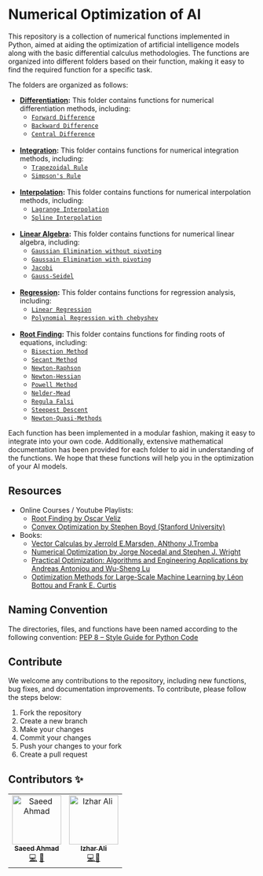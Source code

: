 # Numerical Optimization of AI
This repository is a collection of numerical functions implemented in Python, aimed at aiding the optimization of artificial intelligence models along with the basic differential calculus methodologies. The functions are organized into different folders based on their function, making it easy to find the required function for a specific task.

The folders are organized as follows:

- **[Differentiation](/numerical_methods/differentiation/):** This folder contains functions for numerical differentiation methods, including: 
    - [`Forward Difference`](/numerical_methods/differentiation/forward_difference.py)
    - [`Backward Difference`](/numerical_methods/differentiation/backward_difference.py)
    - [`Central Difference`](/numerical_methods/differentiation/central_difference.py) <br><br>
- **[Integration](/numerical_methods/integration/):** This folder contains functions for numerical integration methods, including:
    - [`Trapezoidal Rule`](/numerical_methods/integration/trapezoidal.py)
    - [`Simpson's Rule`](/numerical_methods/integration/simpson.py) <br><br>
- **[Interpolation](/numerical_methods/interpolation/):** This folder contains functions for numerical interpolation methods, including:
    - [`Lagrange Interpolation`](/numerical_methods/interpolation/lagrange.py)
    - [`Spline Interpolation`](/numerical_methods/interpolation/spline.py) <br><br>
- **[Linear Algebra](/numerical_methods/lin_algebra/):** This folder contains functions for numerical linear algebra, including:
    - [`Gaussian Elimination without pivoting`](/numerical_methods/lin_algebra/GE.py)
    - [`Gaussain Elimination with pivoting`](/numerical_methods/lin_algebra/GEpivot.py)
    - [`Jacobi`](/numerical_methods/lin_algebra/Jacobi.py)
    - [`Gauss-Seidel`](/numerical_methods/lin_algebra/GaussSeidel.py) <br><br>
- **[Regression](/numerical_methods/regression/):** This folder contains functions for regression analysis, including:
    - [`Linear Regression`](/numerical_methods/regression/linear.py)
    - [`Polynomial Regression with chebyshev`](/numerical_methods/regression/chebyshev.py) <br><br>
- **[Root Finding](/numerical_methods/root_finding/):** This folder contains functions for finding roots of equations, including:
    - [`Bisection Method`](/numerical_methods/root_finding/bisection.py)
    - [`Secant Method`](/numerical_methods/root_finding/secant.py)
    - [`Newton-Raphson`](/numerical_methods/root_finding/newton.py)
    - [`Newton-Hessian`](/numerical_methods/root_finding/newton_hessian.py)
    - [`Powell Method`](/numerical_methods/root_finding/powell.py)
    - [`Nelder-Mead`](/numerical_methods/root_finding/nelder_mead.py)
    - [`Regula Falsi`](/numerical_methods/root_finding/regula_falsi.py)
    - [`Steepest Descent`](/numerical_methods/root_finding/steepest_descent.py)
    - [`Newton-Quasi-Methods`](#)

Each function has been implemented in a modular fashion, making it easy to integrate into your own code. Additionally, extensive mathematical documentation has been provided for each folder to aid in understanding of the functions. We hope that these functions will help you in the optimization of your AI models.


## Resources
- Online Courses / Youtube Playlists: 
  - [Root Finding by Oscar Veliz](https://www.youtube.com/watch?v=MlP_W-obuNg&list=PLb0Tx2oJWuYIpNE23qYHGQD42TIR3ThNz&ab_channel=OscarVeliz)
  - [Convex Optimization by Stephen Boyd (Stanford University)](https://www.youtube.com/watch?v=McLq1hEq3UY&list=PL3940DD956CDF0622&ab_channel=Stanford)
- Books: 
  - [Vector Calculas by Jerrold E.Marsden, ANthony J.Tromba](https://vdoc.pub/download/vector-calculus-4jm439esqbq0)
  - [Numerical Optimization by Jorge Nocedal and Stephen J. Wright](https://www.csie.ntu.edu.tw/~r97002/temp/num_optimization.pdf)
  - [Practical Optimization: Algorithms and Engineering Applications by Andreas Antoniou and Wu-Sheng Lu](https://doc.lagout.org/science/0_Computer%20Science/2_Algorithms/Practical%20Optimization_%20Algorithms%20and%20Engineering%20Applications%20%5BAntoniou%20%26%20Lu%202007-03-12%5D.pdf)
  - [Optimization Methods for Large-Scale Machine Learning by Léon Bottou and Frank E. Curtis](https://coral.ise.lehigh.edu/frankecurtis/files/papers/BottCurtNoce18.pdf)



## Naming Convention
The directories, files, and functions have been named according to the following convention:
[PEP 8 – Style Guide for Python Code](https://peps.python.org/pep-0008/#package-and-module-names)

## Contribute
We welcome any contributions to the repository, including new functions, bug fixes, and documentation improvements. To contribute, please follow the steps below:

1. Fork the repository
2. Create a new branch
3. Make your changes
4. Commit your changes
5. Push your changes to your fork
6. Create a pull request


## Contributors ✨
<!-- ALL-CONTRIBUTORS-LIST:START - Do not remove or modify this section -->
<!-- prettier-ignore-start -->
<!-- markdownlint-disable -->
<table>
  <tbody>
    <tr>
      <td align="center"><a href="https://github.com/saeedahmadicp"><img src="https://avatars.githubusercontent.com/saeedahmadicp?v=4?s=100" width="100px;" alt="Saeed Ahmad"/><br /><sub><b>Saeed Ahmad</b></sub></a><br /><a href="https://github.com/saeedahmadicp/numerical_optimization_of_ai/commits?author=saeedahmadicp" title="Code">💻</a> <a href="https://github.com/saeedahmadicp/numerical_optimization_of_ai/commits?author=saeedahmadicp" title="Documentation">📖</a></td>
      <td align="center"><a href="https://github.com/ali-izhar"><img src="https://avatars3.githubusercontent.com/ali-izhar?v=4?s=100" width="100px;" alt="Izhar Ali"/><br /><sub><b>Izhar Ali</b></sub></a><br /><a href="https://github.com/saeedahmadicp/numerical_optimization_of_ai/commits?author=ali-izhar" title="Code">💻</a><a href="https://github.com/saeedahmadicp/numerical_optimization_of_ai/commits?author=ali-izhar" title="Documentation">📖</a></td></td>
      </td>
 </tr>
  </tbody>
</table>

<!-- markdownlint-restore -->
<!-- prettier-ignore-end -->

<!-- ALL-CONTRIBUTORS-LIST:END -->
